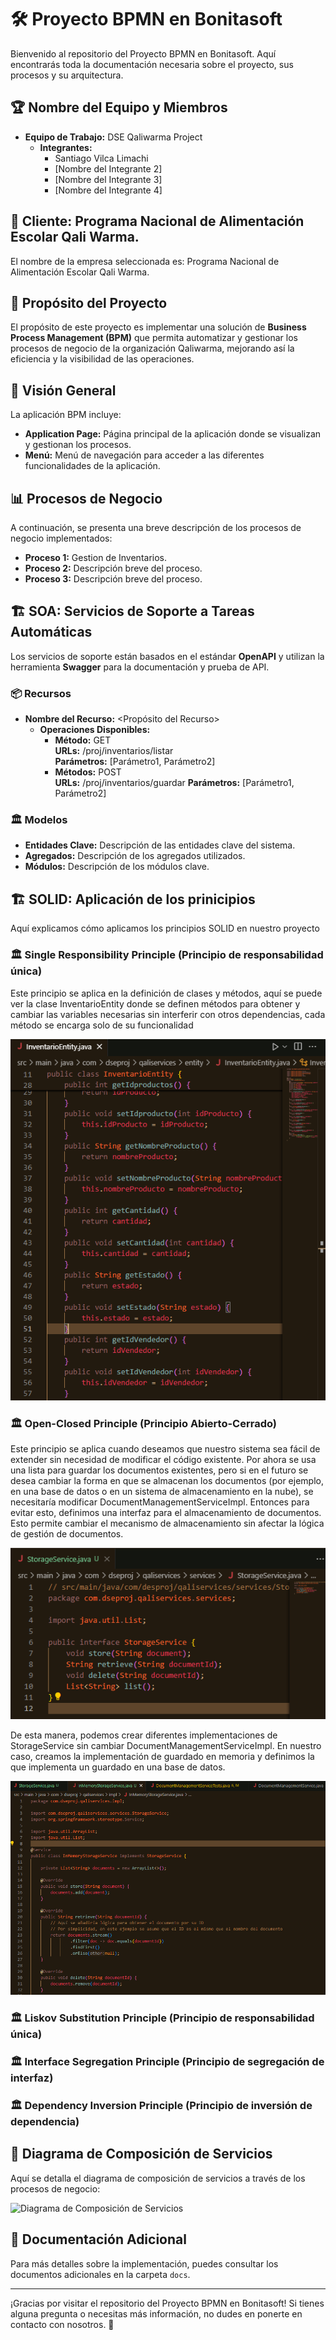 # 🛠️ Proyecto BPMN en Bonitasoft

Bienvenido al repositorio del Proyecto BPMN en Bonitasoft. Aquí encontrarás toda la documentación necesaria sobre el proyecto, sus procesos y su arquitectura. 

## 🏆 Nombre del Equipo y Miembros

- **Equipo de Trabajo:** DSE Qaliwarma Project
  - **Integrantes:**
    - Santiago Vilca Limachi
    - [Nombre del Integrante 2]
    - [Nombre del Integrante 3]
    - [Nombre del Integrante 4]

## 🏢 Cliente: Programa Nacional de Alimentación Escolar Qali Warma.

El nombre de la empresa seleccionada es: Programa Nacional de Alimentación Escolar Qali Warma.

## 🎯 Propósito del Proyecto

El propósito de este proyecto es implementar una solución de **Business Process Management (BPM)** que permita automatizar y gestionar los procesos de negocio de la organización Qaliwarma, mejorando así la eficiencia y la visibilidad de las operaciones.

## 🌟 Visión General

La aplicación BPM incluye:

- **Application Page:** Página principal de la aplicación donde se visualizan y gestionan los procesos.
- **Menú:** Menú de navegación para acceder a las diferentes funcionalidades de la aplicación.

## 📊 Procesos de Negocio

A continuación, se presenta una breve descripción de los procesos de negocio implementados:

- **Proceso 1:** Gestion de Inventarios.
- **Proceso 2:** Descripción breve del proceso.
- **Proceso 3:** Descripción breve del proceso.

## 🏗️ SOA: Servicios de Soporte a Tareas Automáticas

Los servicios de soporte están basados en el estándar **OpenAPI** y utilizan la herramienta **Swagger** para la documentación y prueba de API.

### 📦 Recursos

- **Nombre del Recurso:** <Propósito del Recurso>
  - **Operaciones Disponibles:**
    - **Método:** GET  
      **URLs:** /proj/inventarios/listar  
      **Parámetros:** [Parámetro1, Parámetro2]
    - **Métodos:** POST  
      **URLs:** /proj/inventarios/guardar
      **Parámetros:** [Parámetro1, Parámetro2]

### 🏛️ Modelos

- **Entidades Clave:** Descripción de las entidades clave del sistema.
- **Agregados:** Descripción de los agregados utilizados.
- **Módulos:** Descripción de los módulos clave.

## 🏗️ SOLID: Aplicación de los prinicipios

Aquí explicamos cómo aplicamos los principios SOLID en nuestro proyecto

### 🏛️ Single Responsibility Principle (Principio de responsabilidad única)

Este principio se aplica en la definición de clases y métodos, aquí se puede ver la clase InventarioEntity donde se definen métodos para obtener y cambiar las variables necesarias sin interferir con otros dependencias, cada método se encarga solo de su funcionalidad

![Principio de Responsabilidad Única](images/S_principle.png)

### 🏛️ Open-Closed Principle (Principio Abierto-Cerrado)

Este principio se aplica cuando deseamos que nuestro sistema sea fácil de extender sin necesidad de modificar el código existente. Por ahora se usa una lista para guardar los documentos existentes, pero si en el futuro se desea cambiar la forma en que se almacenan los documentos (por ejemplo, en una base de datos o en un sistema de almacenamiento en la nube), se necesitaría modificar DocumentManagementServiceImpl. Entonces para evitar esto, definimos una interfaz para el almacenamiento de documentos. Esto permite cambiar el mecanismo de almacenamiento sin afectar la lógica de gestión de documentos.

![Principio de Abierto-Cerrado](images/O_principle.png)

De esta manera, podemos crear diferentes implementaciones de StorageService sin cambiar DocumentManagementServiceImpl. En nuestro caso, creamos la implementación de guardado en memoria y definimos la que implementa un guardado en una base de datos.

![Implementación de guardado en memoria](images/O_principle_in-memory-storage.png)

### 🏛️ Liskov Substitution Principle (Principio de responsabilidad única)
### 🏛️ Interface Segregation Principle (Principio de segregación de interfaz)
### 🏛️ Dependency Inversion Principle (Principio de inversión de dependencia)

## 🔄 Diagrama de Composición de Servicios

Aquí se detalla el diagrama de composición de servicios a través de los procesos de negocio:

![Diagrama de Composición de Servicios](ruta/al/diagrama.png)

## 📄 Documentación Adicional

Para más detalles sobre la implementación, puedes consultar los documentos adicionales en la carpeta `docs`.

---

¡Gracias por visitar el repositorio del Proyecto BPMN en Bonitasoft! Si tienes alguna pregunta o necesitas más información, no dudes en ponerte en contacto con nosotros. 🚀
